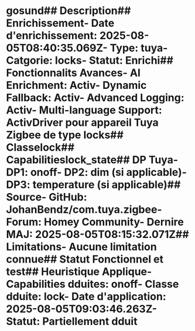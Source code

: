 # gosund##  Description##  Enrichissement- **Date d'enrichissement**: 2025-08-05T08:40:35.069Z- **Type**: tuya- **Catgorie**: locks- **Statut**:  Enrichi##  Fonctionnalits Avances- **AI Enrichment**: Activ- **Dynamic Fallback**: Activ- **Advanced Logging**: Activ- **Multi-language Support**: ActivDriver pour appareil Tuya Zigbee de type locks##  Classelock##  Capabilitieslock_state##  DP Tuya- DP1: onoff- DP2: dim (si applicable)- DP3: temperature (si applicable)##  Source- GitHub: JohanBendz/com.tuya.zigbee- Forum: Homey Community- Dernire MAJ: 2025-08-05T08:15:32.071Z##  Limitations- Aucune limitation connue##  Statut Fonctionnel et test##  Heuristique Applique- **Capabilities dduites**: onoff- **Classe dduite**: lock- **Date d'application**: 2025-08-05T09:03:46.263Z- **Statut**:  Partiellement dduit